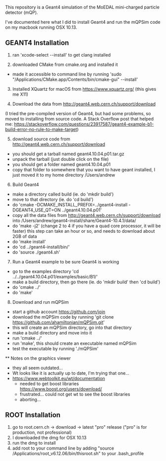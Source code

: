 This repository is a Geant4 simulation of the MoEDAL mini-charged particle detector (mQP).

I've documented here what I did to install Geant4 and run the mQPSim code on my macbook running OSX 10.13.  


GEANT4 Installation
-------------------

1. ran 'xcode-select --install' to get clang installed

2. downloaded CMake from cmake.org and installed it
  - made it accessible to command line by running
    'sudo "/Applications/CMake.app/Contents/bin/cmake-gui" --install'

3. Installed XQuartz for macOS from https://www.xquartz.org/ (this gives me X11)

4. Download the data from http://geant4.web.cern.ch/support/download


(I tried the pre-compiled version of Geant4, but had some problems, so moved to installing from source code.  A Stack Overflow post that helped me:
https://stackoverflow.com/questions/23917587/geant4-example-b1-build-error-no-rule-to-make-target)

5. download source code from http://geant4.web.cern.ch/support/download
  - you should get a tarball named geant4.10.04.p01.tar.gz
  - unpack the tarball (just double click on the file)
  - you should get a folder named geant4.10.04.p01
  - copy that folder to somewhere that you want to have geant installed, I just moved it to my home directory /Users/andrew

6. Build Geant4
  - make a directory called build (ie. do 'mkdir build')
  - move to that directory (ie. do 'cd build')
  - do 'cmake -DCMAKE_INSTALL_PREFIX=../geant4-install -DGEANT4_USE_QT=ON ../geant4.10.04.p01'
  - copy all the data files from http://geant4.web.cern.ch/support/download into /Users/andrew/geant4-install/share/Geant4-10.4.1/data/
  - do 'make -j2'  (change 2 to 4 if you have a quad core processor, it will be faster)  this step can take an hour or so, and needs to download about 2GB of data
  - do 'make install'
  - do 'cd ../geant4-install/bin/'
  - do 'source ./geant4.sh'

7. Run a Geant4 example to be sure Geant4 is working
  - go to the examples directory 'cd ../../geant4.10.04.p01/examples/basic/B1/'
  - make a build directory, then go there (ie. do 'mkdir build' then 'cd build')
  - do 'cmake ../'
  - do 'make'

8. Download and run mQPSim
  - start a github account https://github.com/join
  - download the mQPSim code by running 'git clone https://github.com/ahamiltonian/mQPSim.git'
  - this will create an mQPSim directory, go into that directory
  - make a build directory and move into it
  - run 'cmake ../'
  - run 'make', this should create an executable named mQPSim
  - test the executable by running './mQPSim'

** Notes on the graphics viewer
- they all seem outdated...
- Wt looks like it is actually up to date, I'm trying that one...
- https://www.webtoolkit.eu/wt/documentation
   - needed to get boost libraries https://www.boost.org/users/download/
   - frustrated...  could not get wt to see the boost libraries
   - aborting...



ROOT Installation
------------------

1. go to root.cern.ch -> download -> latest "pro" release ("pro" is for production, not professional)
2. I downloaded the dmg for OSX 10.13
3. run the dmg to install
4. add root to your command line by adding "source /Applications/root_v6.12.06/bin/thisroot.sh" to your .bash_profile
